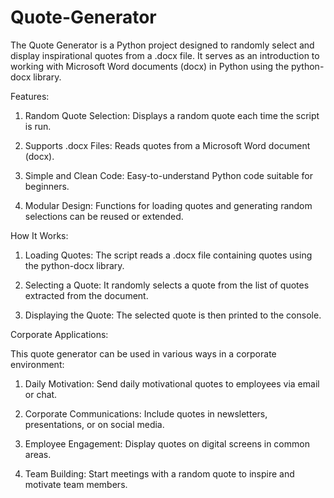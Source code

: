 # Quote-Generator
The Quote Generator is a Python project designed to randomly select and display inspirational quotes from a .docx file. It serves as an introduction to working with Microsoft Word documents (docx) in Python using the python-docx library.

Features:

1. Random Quote Selection: Displays a random quote each time the script is run.

2. Supports .docx Files: Reads quotes from a Microsoft Word document (docx).

3. Simple and Clean Code: Easy-to-understand Python code suitable for beginners.

4. Modular Design: Functions for loading quotes and generating random selections can be reused or extended.

How It Works:

1. Loading Quotes: The script reads a .docx file containing quotes using the python-docx library.

2. Selecting a Quote: It randomly selects a quote from the list of quotes extracted from the document.

3. Displaying the Quote: The selected quote is then printed to the console.

Corporate Applications:

This quote generator can be used in various ways in a corporate environment:

1. Daily Motivation: Send daily motivational quotes to employees via email or chat.

2. Corporate Communications: Include quotes in newsletters, presentations, or on social media.

3. Employee Engagement: Display quotes on digital screens in common areas.

4. Team Building: Start meetings with a random quote to inspire and motivate team members.

